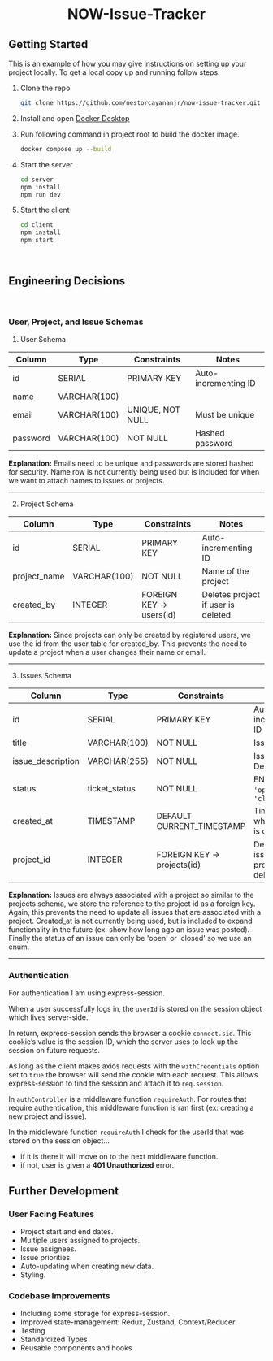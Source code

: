 <h1 align="center">NOW-Issue-Tracker</h3>

<!-- GETTING STARTED -->
## Getting Started

This is an example of how you may give instructions on setting up your project locally.
To get a local copy up and running follow steps.

1. Clone the repo
   ```sh
   git clone https://github.com/nestorcayananjr/now-issue-tracker.git
   ```
2. Install and open [Docker Desktop](https://www.docker.com/products/docker-desktop/) 

3. Run following command in project root to build the docker image.
   ```sh
   docker compose up --build
   ```

4. Start the server
   ```sh
   cd server
   npm install
   npm run dev
   ```

5. Start the client 
   ```sh
   cd client
   npm install
   npm start
   ```
<br>

<!-- Engineering Decisions -->
## Engineering Decisions
<br>

### User, Project, and Issue Schemas

1. User Schema

| Column   | Type         | Constraints      | Notes                |
| -------- | ------------ | ---------------- | -------------------- |
| id       | SERIAL       | PRIMARY KEY      | Auto-incrementing ID |
| name     | VARCHAR(100) |                  |                      |
| email    | VARCHAR(100) | UNIQUE, NOT NULL | Must be unique       |
| password | VARCHAR(100) | NOT NULL         | Hashed password      |

**Explanation:**
Emails need to be unique and passwords are stored hashed for security. Name row is not currently being used but is included for when we want to attach names to issues or projects.

---

2. Project Schema

| Column        | Type         | Constraints             | Notes                              |
| ------------- | ------------ | ----------------------- | ---------------------------------- |
| id            | SERIAL       | PRIMARY KEY             | Auto-incrementing ID               |
| project\_name | VARCHAR(100) | NOT NULL                | Name of the project                |
| created\_by   | INTEGER      | FOREIGN KEY → users(id) | Deletes project if user is deleted |

**Explanation:**
Since projects can only be created by registered users, we use the id from the user table for created_by. This prevents the need to update a project when a user changes their name or email.

---

3. Issues Schema

| Column             | Type           | Constraints                | Notes                               |
| ------------------ | -------------- | -------------------------- | ----------------------------------- |
| id                 | SERIAL         | PRIMARY KEY                | Auto-incrementing ID                |
| title              | VARCHAR(100)   | NOT NULL                   | Issue title                         |
| issue\_description | VARCHAR(255)   | NOT NULL                           |      Issue Description           |
| status             | ticket\_status | NOT NULL                   | ENUM: `'open'` or `'closed'`        |
| created\_at        | TIMESTAMP      | DEFAULT CURRENT\_TIMESTAMP | Timestamp when issue is created     |
| project\_id        | INTEGER        | FOREIGN KEY → projects(id) | Deletes issue if project is deleted |

**Explanation:**
Issues are always associated with a project so similar to the projects schema, we store the reference to the project id as a foreign key. Again, this prevents the need to update all issues that are associated with a project. Created_at is not currently being used, but is included to expand functionality in the future (ex: show how long ago an issue was posted). Finally the status of an issue can only be 'open' or 'closed' so we use an enum.

---

### Authentication

For authentication I am using express-session. 

When a user successfully logs in, the `userId` is stored on the session object which lives server-side. 

In return, express-session sends the browser a cookie `connect.sid`. This cookie’s value is the session ID, which the server uses to look up the session on future requests. 

As long as the client makes axios requests with the `withCredentials` option set to `true` the browser will send the cookie with each request. This allows express-session to find the session and attach it to `req.session`. 

In `authController` is a middleware function `requireAuth`. For routes that require authentication, this middleware function is ran first (ex: creating a new project and issue). 

In the middleware function `requireAuth` I check for the userId that was stored on the session object...
- if it is there it will move on to the next middleware function. 
- if not, user is given a **401 Unauthorized** error.

## Further Development

### User Facing Features
- Project start and end dates.
- Multiple users assigned to projects.
- Issue assignees.
- Issue priorities.
- Auto-updating when creating new data.
- Styling.

### Codebase Improvements
- Including some storage for express-session.
- Improved state-management: Redux, Zustand, Context/Reducer
- Testing
- Standardized Types
- Reusable components and hooks